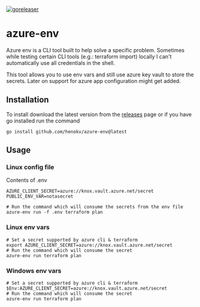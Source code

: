 [![goreleaser](https://github.com/henokv/azure-env/actions/workflows/release.yml/badge.svg)](https://github.com/henokv/azure-env/actions/workflows/release.yml)

# azure-env

Azure env is a CLI tool built to help solve a specific problem.
Sometimes while testing certain CLI tools (e.g.: terraform import) locally I can't automatically use all credentials in the shell.

This tool allows you to use env vars and still use azure key vault to store the secrets.
Later on support for azure app configuration might get added.

## Installation
To install download the latest version from the [releases](https://github.com/henokv/azure-env/releases) page or if you have go installed run the command
```shell
go install github.com/henokv/azure-env@latest
```

## Usage 
### Linux config file
Contents of .env
```
AZURE_CLIENT_SECRET=azure://knox.vault.azure.net/secret
PUBLIC_ENV_VAR=notasecret
```
```shell
# Run the command which will consume the secrets from the env file
azure-env run -f .env terraform plan
```
### Linux env vars
```shell
# Set a secret supported by azure cli & terraform
export AZURE_CLIENT_SECRET=azure://knox.vault.azure.net/secret
# Run the command which will consume the secret
azure-env run terraform plan
```

### Windows env vars
```shell
# Set a secret supported by azure cli & terraform
$Env:AZURE_CLIENT_SECRET=azure://knox.vault.azure.net/secret
# Run the command which will consume the secret
azure-env run terraform plan
```
```
